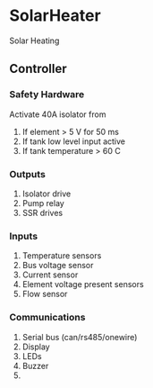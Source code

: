 # SolarHeater
Solar Heating

## Controller
### Safety Hardware
Activate 40A isolator from
1. If element > 5 V for 50 ms
2. If tank low level input active
3. If tank temperature > 60 C

### Outputs
1. Isolator drive 
2. Pump relay
3. SSR drives

### Inputs
1. Temperature sensors
2. Bus voltage sensor
3. Current sensor
4. Element voltage present sensors
5. Flow sensor


### Communications
1. Serial bus (can/rs485/onewire)
2. Display
3. LEDs
4. Buzzer
5. 
